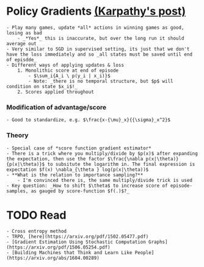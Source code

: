 # Policy Gradients [(Karpathy's post)](http://karpathy.github.io/2016/05/31/rl)
	- Play many games, update *all* actions in winning games as good, losing as bad
		- _*Yes*_ this is inaccurate, but over the long run it should average out
	- Very similar to SGD in supervised setting, its just that we don't have the loss immediately and so _all states must be saved until end of episdde_
	- Different ways of applying updates & loss
		1. Monolithic score at end of episode
			- $\sum_i{A_i \ p(y_i | x_i)}$
			- Note: _there is no temporal structure, but $p$ will condition on state $x_i$!_
		2. Scores applied throughout
### Modification of advantage/score
	- Good to standardize, e.g. $\frac{x-{\mu}_x}{{\sigma}_x^2}$

### Theory
	- Special case of *score function gradient estimator*
	- There is a trick where you multiply/divide by $p(x)$ after expanding the expectation, then use the factor $\frac{\nabla p(x|\theta)}{p(x|\theta)}$ to subsitute the logarithm in. The final expression is expectation $f(x) \nabla_{\theta } log(p(x|\theta))$
	- **What is the relation to importance sampling?**
		- I'm convinced there is, the same multiply/divide trick is used
	- Key question: _How to shift $\theta$ to increase score of episode-samples, as gauged by score-function $f(.)$?_


# TODO Read
	- Cross entropy method
	- TRPO, [here](https://arxiv.org/pdf/1502.05477.pdf)
	- [Gradient Estimation Using Stochastic Computation Graphs](https://arxiv.org/pdf/1506.05254.pdf)
	- [Building Machines that Think and Learn Like People](https://arxiv.org/abs/1604.00289)

